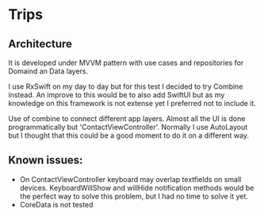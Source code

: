 # Trips
## Architecture
It is developed under MVVM pattern with use cases and repositories for Domaind an Data layers.

I use RxSwift on my day to day but for this test I decided to try Combine instead. An improve to this would be to also add SwiftUI but as my knowledge on this framework is not extense yet I preferred not to include it.

Use of combine to connect different app layers. Almost all the UI is done programmatically but 'ContactViewController'. Normally I use AutoLayout but I thought that this could be a good moment to do it on a different way.

## Known issues:
- On ContactViewController keyboard may overlap textfields on small devices. KeyboardWillShow and willHide notification methods would be the perfect way to solve this problem, but I had no time to solve it yet.
- CoreData is not tested